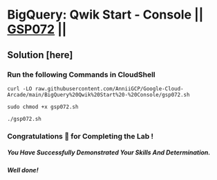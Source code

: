 # BigQuery: Qwik Start - Console || [GSP072](https://www.cloudskillsboost.google/focuses/1145?parent=catalog) ||

## Solution [here] 

### Run the following Commands in CloudShell

```
curl -LO raw.githubusercontent.com/AnniiGCP/Google-Cloud-Arcade/main/BigQuery%20Qwik%20Start%20-%20Console/gsp072.sh

sudo chmod +x gsp072.sh

./gsp072.sh
```

### Congratulations 🎉 for Completing the Lab !

##### *You Have Successfully Demonstrated Your Skills And Determination.*

#### *Well done!*

 

 
